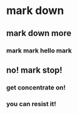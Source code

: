 # mark down
## mark down more
### mark mark hello mark
## no! mark stop!
### get concentrate on!
### you can resist it!